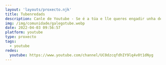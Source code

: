 ```yaml
---
layout: 'layouts/proxecto.njk'
title: Tubenredads
description: Canle de Youtube - Se é a túa e lle queres engadir unha descripción e etiquetas, ponte en contacto con nós.
img: /img/comunidade/galegotube.webp
date: 2022-04-03 09:56:57
platform: youtube
type: proxecto
tags:
  - youtube
redes:
  youtube: https://www.youtube.com/channel/UC0dzcqfdhIY9lq4v0t1dNyg
---
```


